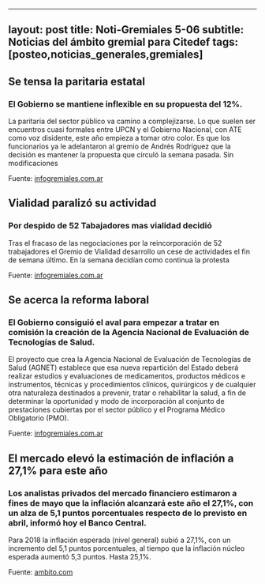   ---
layout: post
title: Noti-Gremiales 5-06
subtitle: Noticias del ámbito gremial para Citedef
tags: [posteo,noticias_generales,gremiales]
---

## Se tensa la paritaria estatal

### El Gobierno se mantiene inflexible en su propuesta del 12%.
La paritaria del sector público va camino a complejizarse. Lo que suelen ser encuentros
cuasi formales entre UPCN y el Gobierno Nacional, con ATE como voz disidente, este año
empieza a tomar otro color. Es que los funcionarios ya le adelantaron al gremio de Andrés Rodríguez
que la decisión es mantener la propuesta que circuló la semana pasada. Sin modificaciones

Fuente: [infogremiales.com.ar](http://www.infogremiales.com.ar)


## Vialidad paralizó su actividad

### Por despido de 52 Tabajadores mas vialidad decidió

Tras el fracaso de las negociaciones por la reincorporación de 52 trabajadores el Gremio de
Vialidad desarrollo un cese de actividades el fin de semana último.
En la semana decidían como continua la protesta

Fuente: [infogremiales.com.ar](http://www.infogremiales.com.ar)


## Se acerca la reforma laboral

### El Gobierno consiguió el aval para empezar a tratar en comisión la creación de la Agencia Nacional de Evaluación de Tecnologías de Salud.

El proyecto que crea la Agencia Nacional de Evaluación de Tecnologías de Salud (AGNET) establece
que esa nueva repartición del Estado deberá realizar estudios y evaluaciones de medicamentos, productos
médicos e instrumentos, técnicas y procedimientos clínicos, quirúrgicos y de cualquier otra naturaleza destinados
a prevenir, tratar o rehabilitar la salud, a fin de determinar la oportunidad y modo de incorporación al conjunto
de prestaciones cubiertas por el sector público y el Programa Médico Obligatorio (PMO).

Fuente: [infogremiales.com.ar](http://www.infogremiales.com.ar)



## El mercado elevó la estimación de inflación a 27,1% para este año

### Los analistas privados del mercado financiero estimaron a fines de mayo que la inflación alcanzará este año el 27,1%, con un alza de 5,1 puntos porcentuales respecto de lo previsto en abril, informó hoy el Banco Central.

Para 2018 la inflación esperada (nivel general) subió a 27,1%, con un incremento del
5,1 puntos porcentuales, al tiempo que la inflación núcleo esperada aumentó 5,3 puntos. Hasta 25,1%.

Fuente: [ambito.com](http://www.ambito.com)
